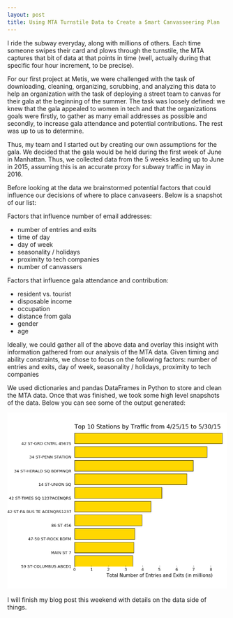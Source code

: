 ```yaml
---
layout: post
title: Using MTA Turnstile Data to Create a Smart Canvasseering Plan
---
```


I ride the subway everyday, along with millions of others. Each time someone swipes their card and plows 
through the turnstile, the MTA captures that bit of data at that points in time (well, actually during that
specific four hour increment, to be precise). 

For our first project at Metis, we were challenged with the task of downloading, cleaning, organizing, 
scrubbing, and analyzing this data to help an organization with the task of deploying a street team
to canvas for their gala at the beginning of the summer. The task was loosely defined: we knew that the 
gala appealed to women in tech and that the organizations goals were firstly, to gather as many email 
addresses as possible and secondly, to increase gala attendance and potential contributions. The rest was up 
to us to determine.

Thus, my team and I started out by creating our own assumptions for the gala. We decided that the gala would
be held during the first week of June in Manhattan. Thus, we collected data from the 5 weeks leading up to 
June in 2015, assuming this is an accurate proxy for subway traffic in May in 2016. 

Before looking at the data we brainstormed potential factors that could influence our decisions of where
to place canvaseers. Below is a snapshot of our list:

Factors that influence number of email addresses:
- number of entries and exits
- time of day
- day of week
- seasonality / holidays
- proximity to tech companies
- number of canvassers

Factors that influence gala attendance and contribution:
- resident vs. tourist
- disposable income
- occupation
- distance from gala
- gender
- age

Ideally, we could gather all of the above data and overlay this insight with information gathered from our 
analysis of the MTA data. Given timing and ability constraints, we chose to focus on the following factors:
number of entries and exits, day of week, seasonality / holidays, proximity to tech companies

We used dictionaries and pandas DataFrames in Python to store and clean the MTA data. Once that was finished,
we took some high level snapshots of the data. Below you can see some of the output generated:

![Top 10 Stations](https://raw.githubusercontent.com/applebym/applebym.github.io/master/images/top_20.png)

I will finish my blog post this weekend with details on the data side of things. 
